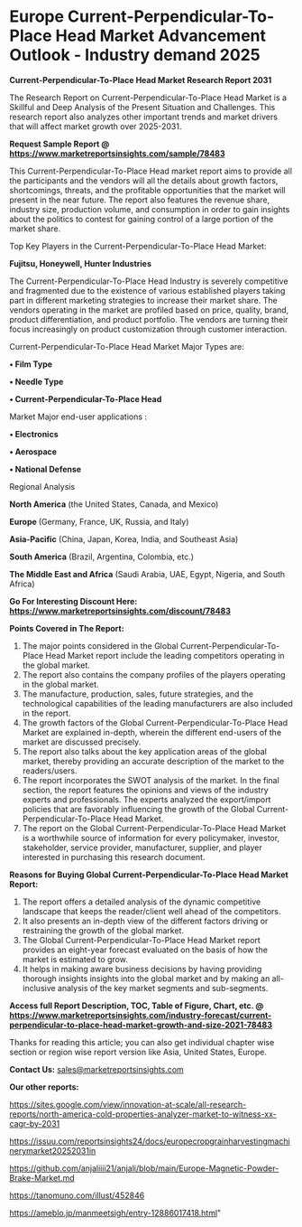 # Europe Current-Perpendicular-To-Place Head Market Advancement Outlook - Industry demand 2025

<strong>Current-Perpendicular-To-Place Head Market Research Report 2031</strong>

The Research Report on Current-Perpendicular-To-Place Head Market is a Skillful and Deep Analysis of the Present Situation and Challenges. This research report also analyzes other important trends and market drivers that will affect market growth over 2025-2031.

<strong>Request Sample Report @ <a href=https://www.marketreportsinsights.com/sample/78483>https://www.marketreportsinsights.com/sample/78483</a></strong>

This Current-Perpendicular-To-Place Head market report aims to provide all the participants and the vendors will all the details about growth factors, shortcomings, threats, and the profitable opportunities that the market will present in the near future. The report also features the revenue share, industry size, production volume, and consumption in order to gain insights about the politics to contest for gaining control of a large portion of the market share.

Top Key Players in the Current-Perpendicular-To-Place Head Market:

<strong>Fujitsu, Honeywell, Hunter Industries</strong>

The Current-Perpendicular-To-Place Head Industry is severely competitive and fragmented due to the existence of various established players taking part in different marketing strategies to increase their market share. The vendors operating in the market are profiled based on price, quality, brand, product differentiation, and product portfolio. The vendors are turning their focus increasingly on product customization through customer interaction.

Current-Perpendicular-To-Place Head Market Major Types are:

<strong>• Film Type

• Needle Type

• Current-Perpendicular-To-Place Head</strong>

Market Major end-user applications :

<strong>• Electronics

• Aerospace

• National Defense</strong>

Regional Analysis

</u><strong><b>North America</b></strong> (the United States, Canada, and Mexico)

<strong><b>Europe </b></strong>(Germany, France, UK, Russia, and Italy)

<strong><b>Asia-Pacific</b></strong> (China, Japan, Korea, India, and Southeast Asia)

<strong><b>South America</b></strong> (Brazil, Argentina, Colombia, etc.)

<strong><b>The Middle East and Africa</b></strong> (Saudi Arabia, UAE, Egypt, Nigeria, and South Africa)

<strong>Go For Interesting Discount Here: <a href=https://www.marketreportsinsights.com/discount/78483>https://www.marketreportsinsights.com/discount/78483</a></strong>

<strong>Points Covered in The Report:</strong>
<ol>
  <li>The major points considered in the Global Current-Perpendicular-To-Place Head Market report include the leading competitors operating in the global market.</li>
  <li>The report also contains the company profiles of the players operating in the global market.</li>
  <li>The manufacture, production, sales, future strategies, and the technological capabilities of the leading manufacturers are also included in the report.</li>
  <li>The growth factors of the Global Current-Perpendicular-To-Place Head Market are explained in-depth, wherein the different end-users of the market are discussed precisely.</li>
  <li>The report also talks about the key application areas of the global market, thereby providing an accurate description of the market to the readers/users.</li>
  <li>The report incorporates the SWOT analysis of the market. In the final section, the report features the opinions and views of the industry experts and professionals. The experts analyzed the export/import policies that are favorably influencing the growth of the Global Current-Perpendicular-To-Place Head Market.</li>
  <li>The report on the Global Current-Perpendicular-To-Place Head Market is a worthwhile source of information for every policymaker, investor, stakeholder, service provider, manufacturer, supplier, and player interested in purchasing this research document.</li>
</ol>
<strong>Reasons for Buying Global Current-Perpendicular-To-Place Head Market Report:</strong>

<ol>
  <li>The report offers a detailed analysis of the dynamic competitive landscape that keeps the reader/client well ahead of the competitors.</li>
  <li>It also presents an in-depth view of the different factors driving or restraining the growth of the global market.</li>
  <li>The Global Current-Perpendicular-To-Place Head Market report provides an eight-year forecast evaluated on the basis of how the market is estimated to grow.</li>
  <li>It helps in making aware business decisions by having providing thorough insights insights into the global market and by making an all-inclusive analysis of the key market segments and sub-segments.</li>
</ol>
<strong>Access full Report Description, TOC, Table of Figure, Chart, etc. @ <a href=https://www.marketreportsinsights.com/industry-forecast/current-perpendicular-to-place-head-market-growth-and-size-2021-78483>https://www.marketreportsinsights.com/industry-forecast/current-perpendicular-to-place-head-market-growth-and-size-2021-78483</a></strong>


Thanks for reading this article; you can also get individual chapter wise section or region wise report version like Asia, United States, Europe.

<strong>Contact Us:</strong>
sales@marketreportsinsights.com

<strong>Our other reports:</strong>

<a href=https://sites.google.com/view/innovation-at-scale/all-research-reports/north-america-cold-properties-analyzer-market-to-witness-xx-cagr-by-2031>https://sites.google.com/view/innovation-at-scale/all-research-reports/north-america-cold-properties-analyzer-market-to-witness-xx-cagr-by-2031</a>

<a href=https://issuu.com/reportsinsights24/docs/europecropgrainharvestingmachinerymarket20252031in>https://issuu.com/reportsinsights24/docs/europecropgrainharvestingmachinerymarket20252031in</a>

<a href=https://github.com/anjaliiii21/anjali/blob/main/Europe-Magnetic-Powder-Brake-Market.md>https://github.com/anjaliiii21/anjali/blob/main/Europe-Magnetic-Powder-Brake-Market.md</a>

<a href=https://tanomuno.com/illust/452846>https://tanomuno.com/illust/452846</a>

<a href=https://ameblo.jp/manmeetsigh/entry-12886017418.html>https://ameblo.jp/manmeetsigh/entry-12886017418.html</a>"
